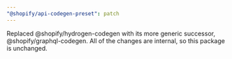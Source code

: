 ```yaml
---
"@shopify/api-codegen-preset": patch
---
```


Replaced @shopify/hydrogen-codegen with its more generic successor, @shopify/graphql-codegen. All of the changes are internal, so this package is unchanged.
